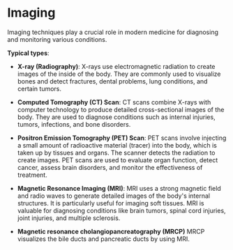 [//]: # (
source: gpt-3 + jph editing
tags: imaging list
)

# Imaging

Imaging techniques play a crucial role in modern medicine for diagnosing and monitoring various conditions.

**Typical types**:

* **X-ray (Radiography)**: X-rays use electromagnetic radiation to create images of the inside of the body. They are commonly used to visualize bones and detect fractures, dental problems, lung conditions, and certain tumors.

* **Computed Tomography (CT) Scan**: CT scans combine X-rays with computer technology to produce detailed cross-sectional images of the body. They are used to diagnose conditions such as internal injuries, tumors, infections, and bone disorders.

* **Positron Emission Tomography (PET) Scan**: PET scans involve injecting a small amount of radioactive material (tracer) into the body, which is taken up by tissues and organs. The scanner detects the radiation to create images. PET scans are used to evaluate organ function, detect cancer, assess brain disorders, and monitor the effectiveness of treatment.

* **Magnetic Resonance Imaging (MRI)**: MRI uses a strong magnetic field and radio waves to generate detailed images of the body's internal structures. It is particularly useful for imaging soft tissues. MRI is valuable for diagnosing conditions like brain tumors, spinal cord injuries, joint injuries, and multiple sclerosis.

* **Magnetic resonance cholangiopancreatography (MRCP)** MRCP visualizes the bile ducts and pancreatic ducts by using MRI.
